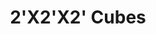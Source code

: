---
layout: prop
title: 2'X2'X2' Cubes
categories: set-pieces
images: ["assets/set-pieces/2'x2'x2'-cubes/Cubes 2'x2x2'.JPG"]
desc: null
---